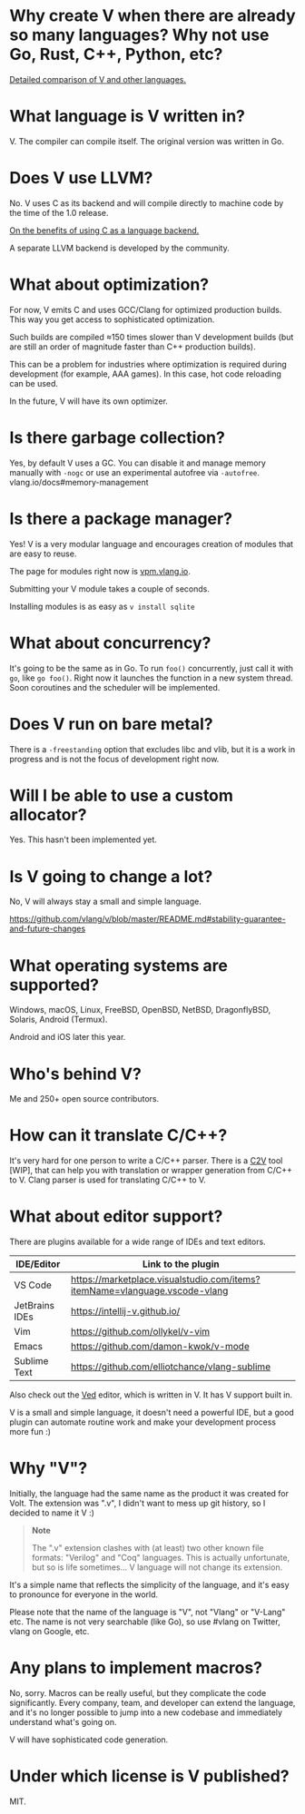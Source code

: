 # Why create V when there are already so many languages? Why not use Go, Rust, C++, Python, etc?

<a href="https://vlang.io/compare" target="_blank">Detailed comparison of V and other languages.</a>

# What language is V written in?

V. The compiler can compile itself. The original version was written in Go.

# Does V use LLVM?

No. V uses C as its backend and will compile directly to machine code by the time of the 1.0 release.

<a href="https://github.com/vlang/v/wiki/On-the-benefits-of-using-C-as-a-language-backend">On the benefits of using C as a language backend.</a>

A separate LLVM backend is developed by the community.

# What about optimization?

For now, V emits C and uses GCC/Clang for optimized production builds. This way you get access to sophisticated optimization.

Such builds are compiled ≈150 times slower than V development builds (but are still an order of magnitude faster than C++ production builds).

This can be a problem for industries where optimization is required during development (for example, AAA games). In this case, hot code reloading can be used.

In the future, V will have its own optimizer.

# Is there garbage collection?

Yes, by default V uses a GC. You can disable it and manage memory manually with `-nogc` or use an experimental autofree via `-autofree`. vlang.io/docs#memory-management

# Is there a package manager?

Yes! V is a very modular language and encourages creation of modules that are easy to reuse.

The page for modules right now is [vpm.vlang.io](https://vpm.vlang.io/).

Submitting your V module takes a couple of seconds.

Installing modules is as easy as `v install sqlite`

# What about concurrency?

It's going to be the same as in Go. To run `foo()` concurrently, just call it with `go`, like `go foo()`. Right now it launches the function in a new system thread. Soon coroutines and the scheduler will be implemented.

# Does V run on bare metal?

There is a `-freestanding` option that excludes libc and vlib, but it is a work in progress and is not the focus of development right now.

# Will I be able to use a custom allocator?

Yes. This hasn't been implemented yet.

# Is V going to change a lot?

No, V will always stay a small and simple language.

https://github.com/vlang/v/blob/master/README.md#stability-guarantee-and-future-changes

# What operating systems are supported?

Windows, macOS, Linux, FreeBSD, OpenBSD, NetBSD, DragonflyBSD, Solaris, Android (Termux).

Android and iOS later this year.

# Who's behind V?

Me and 250+ open source contributors.

# How can it translate C/C++?

It's very hard for one person to write a C/C++ parser. There is a [C2V](https://github.com/vlang/c2v) tool [WIP], that can help you with translation or wrapper generation from C/C++ to V. Clang parser is used for translating C/C++ to V.

# What about editor support?

There are plugins available for a wide range of IDEs and text editors.

| IDE/Editor     | Link to the plugin                                                         |
|----------------|----------------------------------------------------------------------------|
| VS Code        | https://marketplace.visualstudio.com/items?itemName=vlanguage.vscode-vlang |
| JetBrains IDEs | https://intellij-v.github.io/                                              |
| Vim            | https://github.com/ollykel/v-vim                                           |
| Emacs          | https://github.com/damon-kwok/v-mode                                       |
| Sublime Text   | https://github.com/elliotchance/vlang-sublime                              |

Also check out the <a href="https://github.com/vlang/ved">Ved</a> editor, which is written in V. It has V support built in.

V is a small and simple language, it doesn't need a powerful IDE, but a good plugin can automate routine work and make your development process more fun :)

# Why "V"?

Initially, the language had the same name as the product it was created for Volt. The extension was ".v", I didn't want to mess up git history, so I decided to name it V :)

> **Note**
>
> The ".v" extension clashes with (at least) two other known file formats: "Verilog" and "Coq" languages.
> This is actually unfortunate, but so is life sometimes... V language will not change its extension.

It's a simple name that reflects the simplicity of the language, and it's easy to pronounce for everyone in the world.

Please note that the name of the language is "V", not "Vlang" or "V-Lang" etc.
The name is not very searchable (like Go), so use #vlang on Twitter, vlang on Google, etc.

# Any plans to implement macros?

No, sorry. Macros can be really useful, but they complicate the code significantly. Every company, team, and developer can extend the language, and it's no longer possible to jump into a new codebase and immediately understand what's going on.

V will have sophisticated code generation.

# Under which license is V published?

MIT.